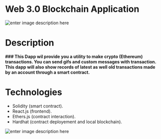 ﻿# Web 3.0 Blockchain Application
![enter image description here](https://lh3.googleusercontent.com/pw/AL9nZEVH-GKFjQ2-wY6xwJRvJXFIUn2w1q1dIKzwnARE_aNK6tcU1pT_7NHxnOXmXsNpSBXjKyqBQx8gnBNdgIT9LwakJeKqtDdYrghnLJUMDiod0sNP1Zjs2B4jiWsIgF21KlHy-GnNYat3k0j0qUcASxI=w1072-h657-no?authuser=0)

# Description
**### This Dapp wil provide you a utility to make crypto (Ethereum) transactions. You can send gifs and custom messages with transaction. This dapp will also show records of latest  as well old transactions made by an account through a smart contract.**

# Technologies

 - Solidity (smart contract).
 - React.js (frontend).
 - Ethers.js (contract interaction).
 - Hardhat (contract deployement and local blockchain).

 ![enter image description here](https://lh3.googleusercontent.com/nyJqltzoh4q5qy94I01hRuLiNb1Oqes0sgjotnOr2SgHzEjhTqbq3WGtxfq1yC3zo4c-Yak7IuFmSqfCcXRa2IKDvysOWBFohS3v3HwpIEKnSnzB5zaGxMjiPF1kMSbinQaHt_NKpQa43Odz2faQA8tkLnLsIbK3TSuQ579eQJIH_98rB3_NZEoWJ5k-yLlB0embUVRX22HUfYlVZDmAQpPZfMVWOYqm41b-qqNopULs3pjSOh1TBJq51O-2K0zBUntf8hMoICSL_vNjANBwzjO1jf1Bglch5EG0H9RBNtPeJn0GRAdulKnCfeRS9C4x4Nc47SSyKtNgK1Ib09_nKpnAm4fNiX6SujN2OY5gpQCeEUij5SQNJTBj7pvJzH-4cmKAtf0xffrIT2BGpGUfqQENAqsJf0QvmuLhslolyOoMgXsObASb9EH9aw5vVuiB3BsJRlTML4_zhhYJs55gztxZM0CI-dRlqD6HAqmdd6rw0nFfz1jHx4xSkWY9xFmHB9cEpunDlwf8KORKNyVs9FIXLFgmb6EjJ_ilqiBH9hMBMPoNwmGC9CtB9O4mZIeTOrlOwIynuRMEWQe0K8jMbGm_cz3sHJ7iuJgSF7RYCLHFCUQL5zMKasKdJM5TkiITK6hRJIZ1vcjsLqLfHvuOlMzWlmxtXNlFouloPLp23wOQPlYfqCr5B23KdBvHaDO6w_MRBSmaK7g164g9xr0Jg6tZ0HIqEbfrcxHCmC7GlR_oRIAKKtJ6RU8Chn2ueZ9P4DqhzHHgCkOP27ZryNDwpbdJ2CoOSBSEkNrJvxQyn_4vXOnpqvtzjSpqz0LEUiplaU8pgA=w278-h437-no?authuser=2)

